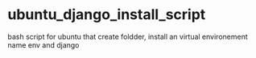 # ubuntu_django_install_script
bash script for ubuntu that create foldder,  install an virtual environement name env and django 
